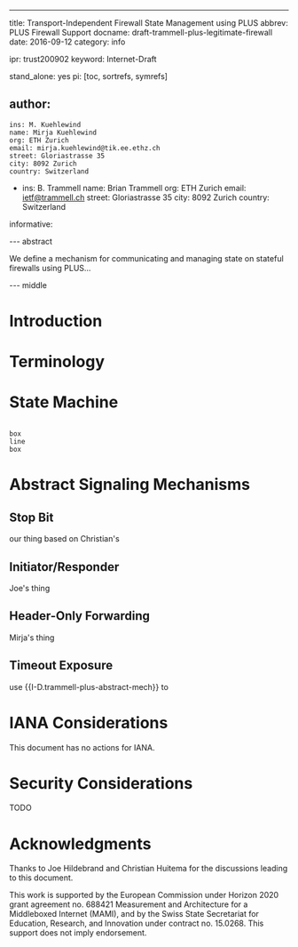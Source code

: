 ---
title: Transport-Independent Firewall State Management using PLUS
abbrev: PLUS Firewall Support
docname: draft-trammell-plus-legitimate-firewall
date: 2016-09-12
category: info

ipr: trust200902
keyword: Internet-Draft

stand_alone: yes
pi: [toc, sortrefs, symrefs]

author:
  -
    ins: M. Kuehlewind
    name: Mirja Kuehlewind
    org: ETH Zurich
    email: mirja.kuehlewind@tik.ee.ethz.ch
    street: Gloriastrasse 35
    city: 8092 Zurich
    country: Switzerland
  -
    ins: B. Trammell
    name: Brian Trammell
    org: ETH Zurich
    email: ietf@trammell.ch
    street: Gloriastrasse 35
    city: 8092 Zurich
    country: Switzerland


informative:

--- abstract

We define a mechanism for communicating and managing state on stateful firewalls using PLUS...

--- middle

# Introduction

# Terminology

# State Machine

~~~~~~~~~~~~~

box
line
box

~~~~~~~~~~~~~

# Abstract Signaling Mechanisms

## Stop Bit

our thing based on Christian's

## Initiator/Responder

Joe's thing

## Header-Only Forwarding

Mirja's thing

## Timeout Exposure

use {{I-D.trammell-plus-abstract-mech}} to 

# IANA Considerations

This document has no actions for IANA.

# Security Considerations

TODO

# Acknowledgments

Thanks to Joe Hildebrand and Christian Huitema for the discussions leading to this document.

This work is supported by the European Commission under Horizon 2020 grant
agreement no. 688421 Measurement and Architecture for a Middleboxed Internet
(MAMI), and by the Swiss State Secretariat for Education, Research, and
Innovation under contract no. 15.0268. This support does not imply
endorsement.